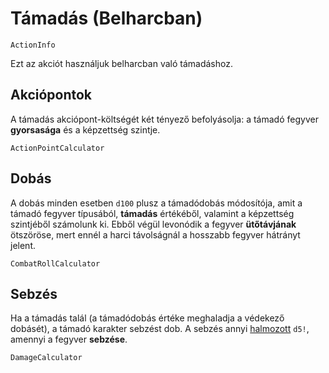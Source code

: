 # Támadás (Belharcban)

`ActionInfo`

Ezt az akciót használjuk belharcban való támadáshoz.

## Akciópontok

A támadás akciópont-költségét két tényező befolyásolja: a támadó fegyver **gyorsasága** és a képzettség szintje.

`ActionPointCalculator`

## Dobás

A dobás minden esetben `d100` plusz a támadódobás módosítója, amit a támadó fegyver típusából, **támadás** értékéből, valamint a képzettség szintjéből számolunk ki. Ebből végül levonódik a fegyver **ütőtávjának** ötszöröse, mert ennél a harci távolságnál a hosszabb fegyver hátrányt jelent.

`CombatRollCalculator`

## Sebzés

Ha a támadás talál (a támadódobás értéke meghaladja a védekező dobásét), a támadó karakter sebzést dob. A sebzés annyi [halmozott](rule:exploding_dice) `d5!`, amennyi a fegyver **sebzése**.

`DamageCalculator`
